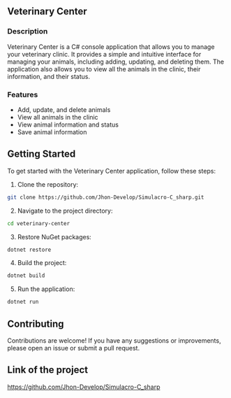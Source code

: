 ## Veterinary Center

### Description

Veterinary Center is a C# console application that allows you to manage your veterinary clinic. It provides a simple and intuitive interface for managing your animals, including adding, updating, and deleting them. The application also allows you to view all the animals in the clinic, their information, and their status.

### Features

- Add, update, and delete animals
- View all animals in the clinic
- View animal information and status
- Save animal information

## Getting Started

To get started with the Veterinary Center application, follow these steps:

1. Clone the repository:

```bash
git clone https://github.com/Jhon-Develop/Simulacro-C_sharp.git
```

2. Navigate to the project directory:

```bash
cd veterinary-center
```

3. Restore NuGet packages:

```bash
dotnet restore
```

4. Build the project:

```bash
dotnet build
```

5. Run the application:

```bash
dotnet run
```

## Contributing

Contributions are welcome! If you have any suggestions or improvements, please open an issue or submit a pull request.

## Link of the project

https://github.com/Jhon-Develop/Simulacro-C_sharp
